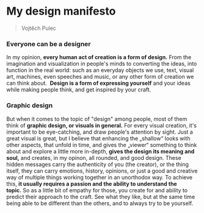 # My design manifesto
> Vojtěch Pulec

### Everyone can be a designer

In my opinion, **every human act of creation is a form of design.** From the imagination and visualization in people's minds to converting the ideas, into function in the real world: such as an everyday objects we use, text, visual art, machines, even speeches and music, or any other form of creation we can think about.  **Design is a form of expressing yourself** and your ideas while making people think, and get inspired by your craft.

### Graphic design

But when it comes to the topic of "design" among people, most of them think of **graphic design, or visuals in general.** For every visual creation, it's important to be eye-catching, and draw people's attention by sight. Just a great visual is great, but I believe that enhancing the „shallow“ looks with other aspects, that unfold in time, and gives the „viewer“ something to think about and explore a little more in-depth, **gives the design its meaning and soul,** and creates, in my opinon, all rounded, and good design. These hidden messages carry the authenticity of you (the creator), or the thing itself, they can carry emotions, history, opinions, or just a good and creative way of multiple things working together in an unorthodox way.
To achieve this, **it usually requires a passion and the ability to understand the topic.** So as a little bit of empathy for those, you create for and ability to predict their approach to the craft. See what they like, but at the same time being able to be different than the others, and to always try to be yourself.

